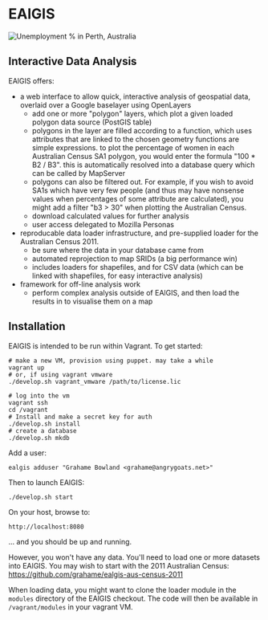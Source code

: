 
EAlGIS
======

![Unemployment % in Perth, Australia](https://raw.github.com/grahame/ealgis/master/doc/screenshots/unemployment.png "Unemployment % in Perth, Australia")


Interactive Data Analysis
-------------------------

EAlGIS offers:

 * a web interface to allow quick, interactive analysis of geospatial data, overlaid over a Google baselayer using OpenLayers
     - add one or more "polygon" layers, which plot a given loaded polygon data source (PostGIS table)
     - polygons in the layer are filled according to a function, which uses attributes that are linked to the chosen geometry
       functions are simple expressions. to plot the percentage of women in each Australian Census SA1 polygon, you would enter 
       the formula "100 * B2 / B3". this is automatically resolved into a database query which can be called by MapServer
     - polygons can also be filtered out. For example, if you wish to avoid SA1s which have very few people (and thus may have 
       nonsense values when percentages of some attribute are calculated), you might add a filter "b3 > 30" when plotting the 
       Australian Census.
     - download calculated values for further analysis
     - user access delegated to Mozilla Personas
 * reproducable data loader infrastructure, and pre-supplied loader for the Australian Census 2011.
     - be sure where the data in your database came from
     - automated reprojection to map SRIDs (a big performance win)
     - includes loaders for shapefiles, and for CSV data (which can be linked with shapefiles, for easy interactive analysis)
 * framework for off-line analysis work
     - perform complex analysis outside of EAlGIS, and then load the results in to visualise them on a map

Installation
------------

EAlGIS is intended to be run within Vagrant. To get started:

    # make a new VM, provision using puppet. may take a while
    vagrant up
    # or, if using vagrant vmware
    ./develop.sh vagrant_vmware /path/to/license.lic

    # log into the vm
    vagrant ssh
    cd /vagrant
    # Install and make a secret key for auth
    ./develop.sh install
    # create a database
    ./develop.sh mkdb

Add a user:

    ealgis adduser "Grahame Bowland <grahame@angrygoats.net>"

Then to launch EAlGIS:

    ./develop.sh start

On your host, browse to:

    http://localhost:8080

... and you should be up and running.

However, you won't have any data. You'll need to load one or more datasets into EAlGIS.
You may wish to start with the 2011 Australian Census: https://github.com/grahame/ealgis-aus-census-2011

When loading data, you might want to clone the loader module in the `modules` directory 
of the EAlGIS checkout. The code will then be available in `/vagrant/modules` in your 
vagrant VM.

